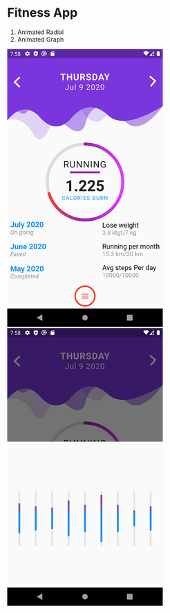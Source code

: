 # Fitness App

<ol>
<li>Animated Radial</li>
<li>Animated Graph</li>
</ol>

![](screenshots/animated-radial.png)
![](screenshots/animated-graph.png)

